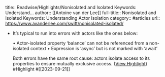 title:: Readwise/Highlights/Nonisolated and Isolated Keywords: Understand...
author:: [[Antoine van der Lee]]
full-title:: Nonisolated and Isolated Keywords: Understanding Actor Isolation
category:: #articles
url:: https://www.avanderlee.com/swift/nonisolated-isolated/

- It’s typical to run into errors with actors like the ones below:
  
  •   Actor-isolated property ‘balance’ can not be referenced from a non-isolated context
  •   Expression is ‘async’ but is not marked with ‘await’
  
  Both errors have the same root cause: actors isolate access to its properties to ensure mutually exclusive access. ([View Highlight](https://read.readwise.io/read/01havc7abr2g2zrgggve4e13w4)) #Highlight #[[2023-09-21]]